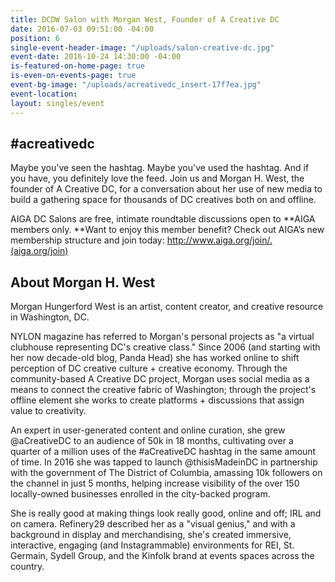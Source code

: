 ```yaml
---
title: DCDW Salon with Morgan West, Founder of A Creative DC
date: 2016-07-03 09:51:00 -04:00
position: 6
single-event-header-image: "/uploads/salon-creative-dc.jpg"
event-date: 2016-10-24 14:30:00 -04:00
is-featured-on-home-page: true
is-even-on-events-page: true
event-bg-image: "/uploads/acreativedc_insert-17f7ea.jpg"
event-location: 
layout: singles/event
---
```


## #acreativedc

Maybe you've seen the hashtag. Maybe you've used the hashtag. And if you have, you definitely love the feed. Join us and Morgan H. West, the founder of A Creative DC, for a conversation about her use of new media to build a gathering space for thousands of DC creatives both on and offline.

AIGA DC Salons are free, intimate roundtable discussions open to **AIGA members only. **Want to enjoy this member benefit? Check out AIGA’s new membership structure and join today: http://www.aiga.org/join/.(aiga.org/join)

## About Morgan H. West
Morgan Hungerford West is an artist, content creator, and creative resource in Washington, DC.

NYLON magazine has referred to Morgan's personal projects as "a virtual clubhouse representing DC's creative class." Since 2006 (and starting with her now decade-old blog, Panda Head) she has worked online to shift perception of DC creative culture \+ creative economy. Through the community-based A Creative DC project, Morgan uses social media as a means to connect the creative fabric of Washington; through the project's offline element she works to create platforms \+ discussions that assign value to creativity.

An expert in user-generated content and online curation, she grew @aCreativeDC to an audience of 50k in 18 months, cultivating over a quarter of a million uses of the #aCreativeDC hashtag in the same amount of time. In 2016 she was tapped to launch @thisisMadeinDC in partnership with the government of The District of Columbia, amassing 10k followers on the channel in just 5 months, helping increase visibility of the over 150 locally-owned businesses enrolled in the city-backed program.

She is really good at making things look really good, online and off; IRL and on camera. Refinery29 described her as a "visual genius," and with a background in display and merchandising, she's created immersive, interactive, engaging (and Instagrammable) environments for REI, St. Germain, Sydell Group, and the Kinfolk brand at events spaces across the country.